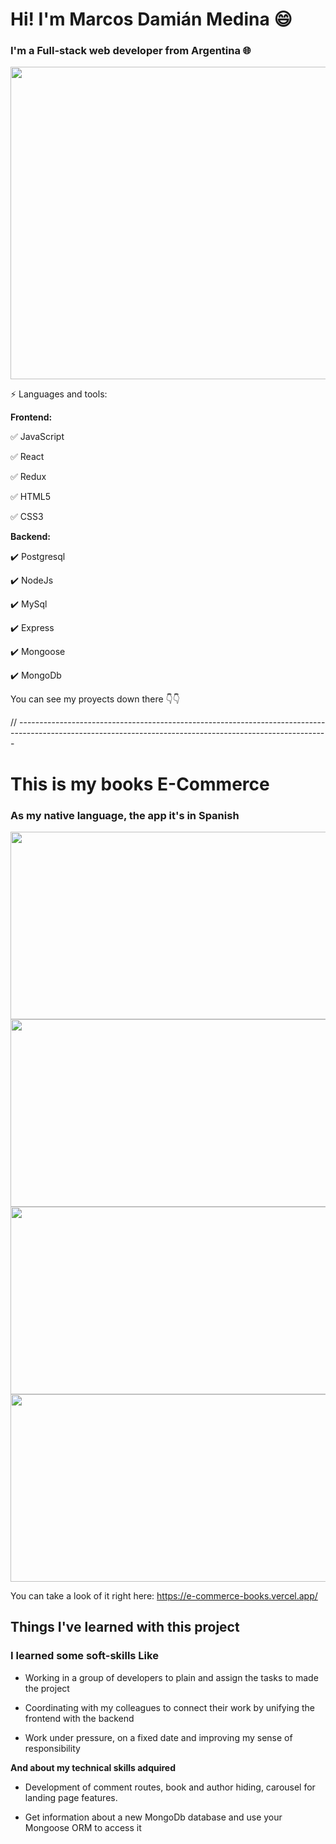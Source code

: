 # Hi! I'm Marcos Damián Medina 😄
### I'm a Full-stack web developer from Argentina 🌐

<img src="https://user-images.githubusercontent.com/86478321/179859451-82a266e4-7c0b-4737-841a-025d55913b0c.jpg" width="900" height="500">


⚡ Languages and tools:

**Frontend:**

✅ JavaScript

✅ React

✅ Redux

✅ HTML5

✅ CSS3

**Backend:**

✔️ Postgresql

✔️ NodeJs

✔️ MySql

✔️ Express

✔️ Mongoose

✔️ MongoDb

You can see my proyects down there 👇👇


// -----------------------------------------------------------------------------------------------------------------------------------------------------------

# This is my books E-Commerce
### As my native language, the app it's in Spanish
<img src="https://user-images.githubusercontent.com/86478321/179860595-b0152c3e-f5a3-48f3-b16f-f18073ce5607.png" width="600" height="300">


<img src="https://user-images.githubusercontent.com/86478321/179860937-7b5c483b-2ce8-4f91-92f9-c815637a95e7.png" width="600" height="300">


<img src="https://user-images.githubusercontent.com/86478321/179861205-e0d5165b-d8fe-4ca6-9207-1d50c7e3589a.png" width="600" height="300">


<img src="https://user-images.githubusercontent.com/86478321/179861563-56f568b5-6d9a-4ee0-96c0-f7bea419a655.png" width="600" height="300">

You can take a look of it right here: https://e-commerce-books.vercel.app/

## Things I've learned with this project

### I learned some soft-skills Like

- Working in a group of developers to plain and assign the tasks to made the project

- Coordinating with my colleagues to connect their work by unifying the frontend with the backend

- Work under pressure, on a fixed date and improving my sense of responsibility

**And about my technical skills adquired**

- Development of comment routes, book and author hiding, carousel for landing page features.

- Get information about a new MongoDb database and use your Mongoose ORM to access it

